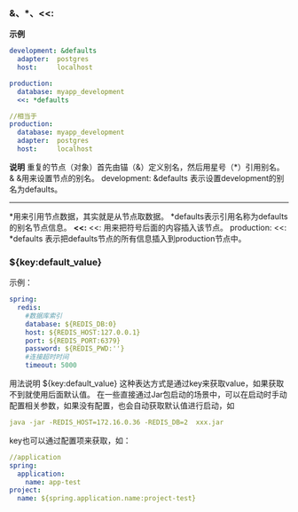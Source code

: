 ### &、*、<<:
**示例**
```yaml
development: &defaults
  adapter:  postgres
  host:     localhost

production:
  database: myapp_development
  <<: *defaults

//相当于
production:
  database: myapp_development
  adapter:  postgres
  host:     localhost
```
**说明**
重复的节点（对象）首先由锚（&）定义别名，然后用星号（*）引用别名。
&
&用来设置节点的别名。
development: &defaults 表示设置development的别名为defaults。
*****
*用来引用节点数据，其实就是从节点取数据。
*defaults表示引用名称为defaults的别名节点信息。
**<<:**
<<: 用来把符号后面的内容插入该节点。
production:
<<: *defaults
表示把defaults节点的所有信息插入到production节点中。

### ${key:default_value}
示例：
```yaml
spring:
  redis:
    #数据库索引
    database: ${REDIS_DB:0}
    host: ${REDIS_HOST:127.0.0.1}
    port: ${REDIS_PORT:6379}
    password: ${REDIS_PWD:''}
    #连接超时时间
    timeout: 5000
```
用法说明
${key:default_value} 这种表达方式是通过key来获取value，如果获取不到就使用后面默认值。
在一些直接通过Jar包启动的场景中，可以在启动时手动配置相关参数，如果没有配置，也会自动获取默认值进行启动，如
```yaml
java -jar -REDIS_HOST=172.16.0.36 -REDIS_DB=2  xxx.jar
```
key也可以通过配置项来获取，如：
```yaml
//application
spring:
  application:
    name: app-test
project:
  name: ${spring.application.name:project-test}
```

